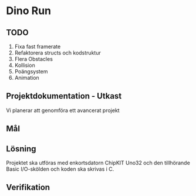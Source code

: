 # Dino Run
## TODO
1. Fixa fast framerate
2. Refaktorera structs och kodstruktur
3. Flera Obstacles
4. Kollision
5. Poängsystem
6. Animation


## Projektdokumentation - Utkast
Vi planerar att genomföra ett avancerat projekt

## Mål

## Lösning
Projektet ska utföras med enkortsdatorn ChipKIT Uno32 och den tillhörande Basic I/O-skölden och koden ska skrivas i C.

## Verifikation
